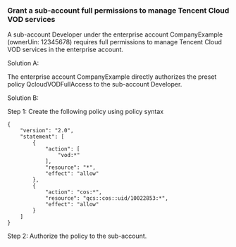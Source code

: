 ### Grant a sub-account full permissions to manage Tencent Cloud VOD services

A sub-account Developer under the enterprise account CompanyExample (ownerUin: 12345678) requires full permissions to manage Tencent Cloud VOD services in the enterprise account.

Solution A:

The enterprise account CompanyExample directly authorizes the preset policy QcloudVODFullAccess to the sub-account Developer.<!-- For more information on authorization, see [Authorization Management](https://intl.cloud.tencent.com/document/product/378/10602).-->

Solution B:

Step 1: Create the following policy using policy syntax
```
{
    "version": "2.0",
    "statement": [
        {
            "action": [
                "vod:*"
            ],
            "resource": "*",
            "effect": "allow"
        },
        {
            "action": "cos:*",
            "resource": "qcs::cos::uid/10022853:*",
            "effect": "allow"
        }
    ]
}
```
Step 2: Authorize the policy to the sub-account.<!-- For more information on authorization, see [Authorization Management](https://intl.cloud.tencent.com/document/product/378/10602).-->


